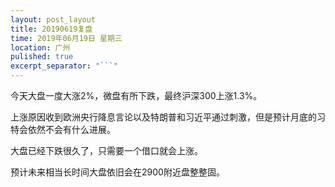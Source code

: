 ```yaml
---
layout: post_layout
title: 20190619复盘
time: 2019年06月19日 星期三
location: 广州
pulished: true
excerpt_separator: "```"
---
```



 今天大盘一度大涨2%，微盘有所下跌，最终沪深300上涨1.3%。
 
 上涨原因收到欧洲央行降息言论以及特朗普和习近平通过刺激，但是预计月底的习特会依然不会有什么进展。
 
 大盘已经下跌很久了，只需要一个借口就会上涨。
 
 预计未来相当长时间大盘依旧会在2900附近盘整整固。
 
 

